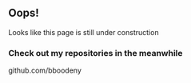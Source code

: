 ## Oops!

Looks like this page is still under construction

### Check out my repositories in the meanwhile

github.com/bboodeny
